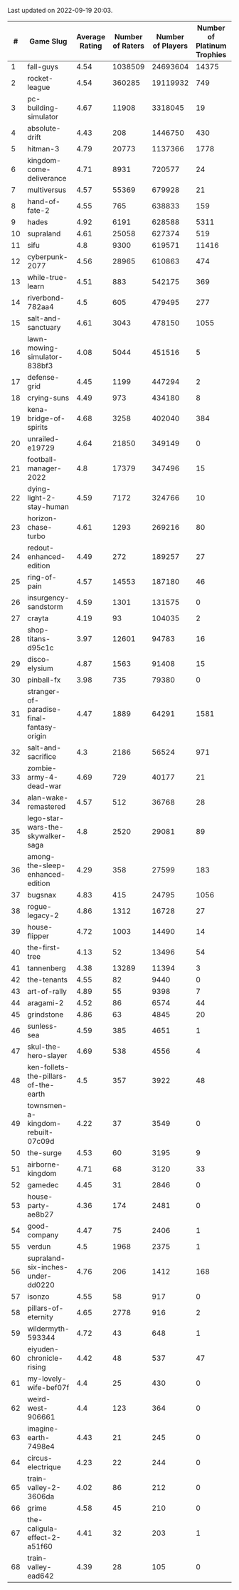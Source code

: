 Last updated on 2022-09-19 20:03.


|#|Game Slug|Average Rating|Number of Raters|Number of Players|Number of Platinum Trophies|Max Rarity (%)|
|---|---|---|---|---|---|---|
|1|fall-guys|4.54|1038509|24693604|14375|90|
|2|rocket-league|4.54|360285|19119932|749|73|
|3|pc-building-simulator|4.67|11908|3318045|19|47|
|4|absolute-drift|4.43|208|1446750|430|10|
|5|hitman-3|4.79|20773|1137366|1778|48|
|6|kingdom-come-deliverance|4.71|8931|720577|24|30|
|7|multiversus|4.57|55369|679928|21|83|
|8|hand-of-fate-2|4.55|765|638833|159|72|
|9|hades|4.92|6191|628588|5311|89|
|10|supraland|4.61|25058|627374|519|100|
|11|sifu|4.8|9300|619571|11416|90|
|12|cyberpunk-2077|4.56|28965|610863|474|60|
|13|while-true-learn|4.51|883|542175|369|93|
|14|riverbond-782aa4|4.5|605|479495|277|69|
|15|salt-and-sanctuary|4.61|3043|478150|1055|83|
|16|lawn-mowing-simulator-838bf3|4.08|5044|451516|5|93|
|17|defense-grid|4.45|1199|447294|2|79|
|18|crying-suns|4.49|973|434180|8|65|
|19|kena-bridge-of-spirits|4.68|3258|402040|384|94|
|20|unrailed-e19729|4.64|21850|349149|0|38|
|21|football-manager-2022|4.8|17379|347496|15|47|
|22|dying-light-2-stay-human|4.59|7172|324766|10|49|
|23|horizon-chase-turbo|4.61|1293|269216|80|83|
|24|redout-enhanced-edition|4.49|272|189257|27|40|
|25|ring-of-pain|4.57|14553|187180|46|97|
|26|insurgency-sandstorm|4.59|1301|131575|0|9|
|27|crayta|4.19|93|104035|2|22|
|28|shop-titans-d95c1c|3.97|12601|94783|16|99|
|29|disco-elysium|4.87|1563|91408|15|28|
|30|pinball-fx|3.98|735|79380|0|87|
|31|stranger-of-paradise-final-fantasy-origin|4.47|1889|64291|1581|98|
|32|salt-and-sacrifice|4.3|2186|56524|971|91|
|33|zombie-army-4-dead-war|4.69|729|40177|21|66|
|34|alan-wake-remastered|4.57|512|36768|28|3|
|35|lego-star-wars-the-skywalker-saga|4.8|2520|29081|89|98|
|36|among-the-sleep-enhanced-edition|4.29|358|27599|183|45|
|37|bugsnax|4.83|415|24795|1056|96|
|38|rogue-legacy-2|4.86|1312|16728|27|36|
|39|house-flipper|4.72|1003|14490|14|93|
|40|the-first-tree|4.13|52|13496|54|85|
|41|tannenberg|4.38|13289|11394|3|65|
|42|the-tenants|4.55|82|9440|0|97|
|43|art-of-rally|4.89|55|9398|7|95|
|44|aragami-2|4.52|86|6574|44|92|
|45|grindstone|4.86|63|4845|20|98|
|46|sunless-sea|4.59|385|4651|1|38|
|47|skul-the-hero-slayer|4.69|538|4556|4|96|
|48|ken-follets-the-pillars-of-the-earth|4.5|357|3922|48|62|
|49|townsmen-a-kingdom-rebuilt-07c09d|4.22|37|3549|0|67|
|50|the-surge|4.53|60|3195|9|94|
|51|airborne-kingdom|4.71|68|3120|33|55|
|52|gamedec|4.45|31|2846|0|59|
|53|house-party-ae8b27|4.36|174|2481|0|18|
|54|good-company|4.47|75|2406|1|59|
|55|verdun|4.5|1968|2375|1|57|
|56|supraland-six-inches-under-dd0220|4.76|206|1412|168|99|
|57|isonzo|4.55|58|917|0|70|
|58|pillars-of-eternity|4.65|2778|916|2|79|
|59|wildermyth-593344|4.72|43|648|1|91|
|60|eiyuden-chronicle-rising|4.42|48|537|47|89|
|61|my-lovely-wife-bef07f|4.4|25|430|0|99|
|62|weird-west-906661|4.4|123|364|0|73|
|63|imagine-earth-7498e4|4.43|21|245|0|65|
|64|circus-electrique|4.23|22|244|0|91|
|65|train-valley-2-3606da|4.02|86|212|0|89|
|66|grime|4.58|45|210|0|94|
|67|the-caligula-effect-2-a51f60|4.41|32|203|1|98|
|68|train-valley-ead642|4.39|28|105|0|79|
